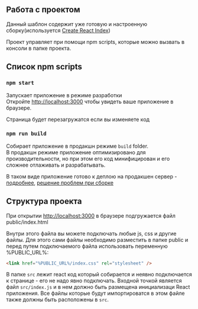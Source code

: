 ## Работа с проектом

Данный шаблон содержит уже готовую и настроенную сборку(используется [Create React Index](https://github.com/facebook/create-react-app))

Проект управляет при помощи npm scripts, которые можно вызвать в консоли в папке проекта.

## Список npm scripts

### `npm start`

Запускает приложение в режиме разработки<br>
Откройте [http://localhost:3000](http://localhost:3000) чтобы увидеть ваше приложение в браузере.

Страница будет перезагружатся если вы изменяете код<br>

### `npm run build`

Собирает приложение в продакшн режиме `build` folder.<br>
В продакшн режиме приложение оптимизировано для производительности, но при этом его код минифицирован и его сложнее отлаживать и разрабатывать.

В таком виде приложение готово к деплою на продакшен сервер - [подробнее](https://facebook.github.io/create-react-app/docs/deployment), [решение проблем при сборке](https://facebook.github.io/create-react-app/docs/troubleshooting#npm-run-build-fails-to-minify)

## Структура проекта

При открытии [http://localhost:3000](http://localhost:3000) в браузере подгружается файл public/index.html

Внутри этого файла вы можете подключать любые js, css и другие файлы. Для этого сами файлы необходимо разместить в папке public и перед путем подключаемого файла использовать переменную %PUBLIC_URL%:

```html
<link href="%PUBLIC_URL%/index.css" rel="stylesheet" />
```

В папке `src` лежит react код который собирается и неявно подключается к странице - его не надо явно подключать. Входной точкой является файл `src/index.js` и в нем должно быть размещена инициализаци React приложения. Все файлы которые будут импортироватся в этом файле также должны быть расположены в `src`.

